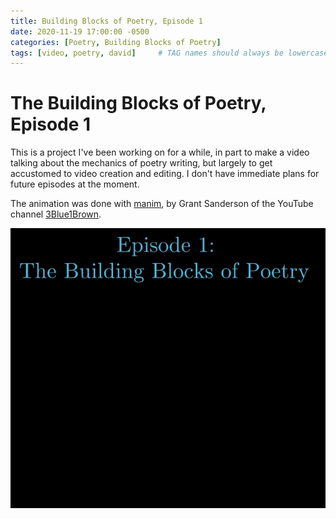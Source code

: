 ```yaml
---
title: Building Blocks of Poetry, Episode 1
date: 2020-11-19 17:00:00 -0500
categories: [Poetry, Building Blocks of Poetry]
tags: [video, poetry, david]     # TAG names should always be lowercase
---
```

<div style="display:none;">A ten-minute video about the first building blocks of English poetry: the difference between stressed and unstressed syllables.  Since this took 900 lines of python to make, more videos are unlikely.</div>

# The Building Blocks of Poetry, Episode 1

This is a project I've been working on for a while, in part to make a video talking about the mechanics of poetry writing, but largely to get accustomed to video creation and editing.  I don't have immediate plans for future episodes at the moment.

The animation was done with [manim](https://github.com/3b1b/manim), by Grant Sanderson of the YouTube channel [3Blue1Brown](https://www.3blue1brown.com/about).

[![Episode 1](/assets/img/Ep_1_Thumbnail.png)](https://youtu.be/4KQB7r7rD8I "Episode 1")
